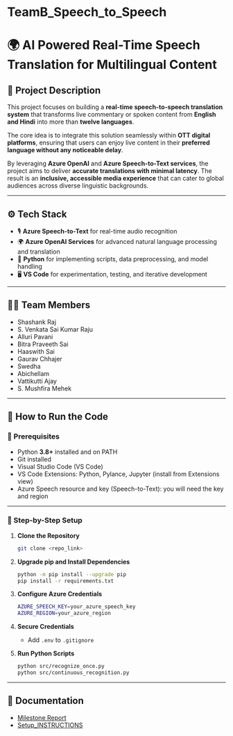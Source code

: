 # TeamB_Speech_to_Speech

# 🌍 AI Powered Real-Time Speech Translation for Multilingual Content

## 🔎 Project Description
This project focuses on building a **real-time speech-to-speech translation system** that transforms live commentary or spoken content from **English and Hindi** into more than **twelve languages**.  

The core idea is to integrate this solution seamlessly within **OTT digital platforms**, ensuring that users can enjoy live content in their **preferred language without any noticeable delay**.  

By leveraging **Azure OpenAI** and **Azure Speech-to-Text services**, the project aims to deliver **accurate translations with minimal latency**. The result is an **inclusive, accessible media experience** that can cater to global audiences across diverse linguistic backgrounds.  

---

## ⚙️ Tech Stack
- 🎙 **Azure Speech-to-Text** for real-time audio recognition  
- 🌍 **Azure OpenAI Services** for advanced natural language processing and translation  
- 🐍 **Python** for implementing scripts, data preprocessing, and model handling  
- 🖥 **VS Code** for experimentation, testing, and iterative development  

---

## 👨‍💻 Team Members
- Shashank Raj  
- S. Venkata Sai Kumar Raju  
- Alluri Pavani  
- Bitra Praveeth Sai  
- Haaswith Sai  
- Gaurav Chhajer  
- Swedha  
- Abichellam  
- Vattikutti Ajay  
- S. Mushfira Mehek  

---

## 🚀 How to Run the Code

### 🔑 Prerequisites
- Python **3.8+** installed and on PATH  
- Git installed  
- Visual Studio Code (VS Code)  
- VS Code Extensions: Python, Pylance, Jupyter (install from Extensions view)  
- Azure Speech resource and key (Speech-to-Text): you will need the key and region  

---

### 📂 Step-by-Step Setup

1. **Clone the Repository**
   ```bash
   git clone <repo_link>
   ```

2. **Upgrade pip and Install Dependencies**
   ```bash
   python -m pip install --upgrade pip
   pip install -r requirements.txt
   ```

3. **Configure Azure Credentials**
   ```bash
   AZURE_SPEECH_KEY=your_azure_speech_key
   AZURE_REGION=your_azure_region
   ```

4. **Secure Credentials**
   - Add `.env` to `.gitignore`  

5. **Run Python Scripts**
   ```bash
   python src/recognize_once.py
   python src/continuous_recognition.py
   ```

---

## 📄 Documentation
- [Milestone Report](Docs/Milestone1_Report.md)
- [Setup_INSTRUCTIONS](Docs/Setup_INSTRUCTIONS.md)
